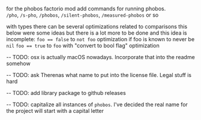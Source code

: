 
for the phobos factorio mod add commands for running phobos.\
`/pho`, `/s-pho`, `/phobos`, `/silent-phobos`, `/measured-phobos` or so

with types there can be several optimizations related to comparisons
this below were some ideas but there is a lot more to be done and this idea is incomplete:
`foo == false` to `not foo` optimization if foo is known to never be `nil`
`foo == true` to `foo` with "convert to bool flag" optimization

-- TODO: osx is actually macOS nowadays. Incorporate that into the readme somehow

-- TODO: ask Therenas what name to put into the license file. Legal stuff is hard

-- TODO: add library package to github releases

-- TODO: capitalize all instances of `phobos`. I've decided the real name for the project will start with a capital letter

